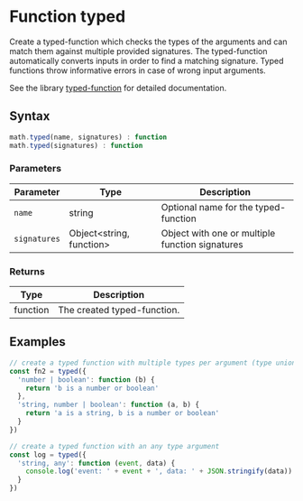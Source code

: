 <!-- Note: This file is automatically generated from source code comments. Changes made in this file will be overridden. -->

# Function typed

Create a typed-function which checks the types of the arguments and
can match them against multiple provided signatures. The typed-function
automatically converts inputs in order to find a matching signature.
Typed functions throw informative errors in case of wrong input arguments.

See the library [typed-function](https://github.com/josdejong/typed-function)
for detailed documentation.


## Syntax

```js
math.typed(name, signatures) : function
math.typed(signatures) : function
```

### Parameters

Parameter | Type | Description
--------- | ---- | -----------
`name` | string | Optional name for the typed-function
`signatures` | Object&lt;string, function&gt; | Object with one or multiple function signatures

### Returns

Type | Description
---- | -----------
function | The created typed-function.


## Examples

```js
// create a typed function with multiple types per argument (type union)
const fn2 = typed({
  'number | boolean': function (b) {
    return 'b is a number or boolean'
  },
  'string, number | boolean': function (a, b) {
    return 'a is a string, b is a number or boolean'
  }
})

// create a typed function with an any type argument
const log = typed({
  'string, any': function (event, data) {
    console.log('event: ' + event + ', data: ' + JSON.stringify(data))
  }
})
```


